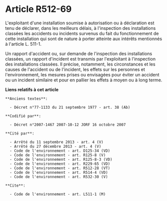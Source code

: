# Article R512-69

L'exploitant d'une installation soumise à autorisation ou à déclaration est tenu de déclarer, dans les meilleurs délais, à
l'inspection des installations classées les accidents ou incidents survenus du fait du fonctionnement de cette installation
qui sont de nature à porter atteinte aux intérêts mentionnés à l'article L. 511-1.

Un rapport d'accident ou, sur demande de l'inspection des installations classées, un rapport d'incident est transmis par
l'exploitant à l'inspection des installations classées. Il précise, notamment, les circonstances et les causes de l'accident
ou de l'incident, les effets sur les personnes et l'environnement, les mesures prises ou envisagées pour éviter un accident
ou un incident similaire et pour en pallier les effets à moyen ou à long terme.

**Liens relatifs à cet article**

	**Anciens textes**:

	  - Décret n°77-1133 du 21 septembre 1977 - art. 38 (Ab)

	**Codifié par**:

	  - Décret n°2007-1467 2007-10-12 JORF 16 octobre 2007

	**Cité par**:

	  - Arrêté du 11 septembre 2013 - art. 4 (V)
	  - Arrêté du 27 décembre 2013 - art. 4 (V)
	  - Code de l'environnement - art. D125-34 (VD)
	  - Code de l'environnement - art. R125-8 (V)
	  - Code de l'environnement - art. R125-8-3 (VD)
	  - Code de l'environnement - art. R229-65 (VD)
	  - Code de l'environnement - art. R512-28 (VT)
	  - Code de l'environnement - art. R514-4 (VD)
	  - Code de l'environnement - art. R532-30 (V)

	**Cite**:

	  - Code de l'environnement - art. L511-1 (M)
